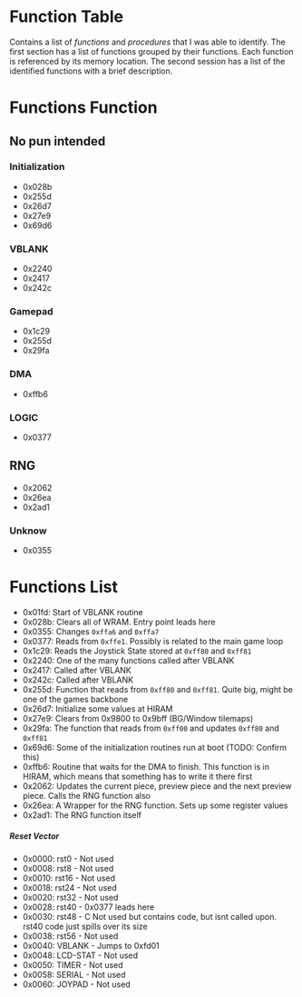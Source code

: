 Function Table
==============
Contains a list of _functions_ and _procedures_ that I was able to identify. The first section has a list of functions grouped by
their functions. Each function is referenced by its memory location. The second session has a list of the identified
functions with a brief description.

Functions Function
==================
No pun intended
---------------

### Initialization
* 0x028b
* 0x255d
* 0x26d7
* 0x27e9
* 0x69d6

### VBLANK
* 0x2240
* 0x2417
* 0x242c

### Gamepad
* 0x1c29
* 0x255d
* 0x29fa

### DMA
* 0xffb6

### LOGIC
* 0x0377

## RNG
* 0x2062
* 0x26ea
* 0x2ad1

### Unknow
* 0x0355


Functions List
==============

* 0x01fd: Start of VBLANK routine
* 0x028b: Clears all of WRAM. Entry point leads here
* 0x0355: Changes `0xffa6` and `0xffa7`
* 0x0377: Reads from `0xffe1`. Possibly is related to the main game loop
* 0x1c29: Reads the Joystick State stored at `0xff80` and `0xff81`
* 0x2240: One of the many functions called after VBLANK
* 0x2417: Called after VBLANK
* 0x242c: Called after VBLANK
* 0x255d: Function that reads from `0xff80` and `0xff81`. Quite big, might be one of the games backbone
* 0x26d7: Initialize some values at HIRAM
* 0x27e9: Clears from 0x9800 to 0x9bff (BG/Window tilemaps)
* 0x29fa: The function that reads from `0xff00` and updates `0xff80` and `0xff81`
* 0x69d6: Some of the initialization routines run at boot (TODO: Confirm this)
* 0xffb6: Routine that waits for the DMA to finish. This function is in HIRAM, which means that something has to write it there first
* 0x2062: Updates the current piece, preview piece and the next preview piece. Calls the RNG function also
* 0x26ea: A Wrapper for the RNG function. Sets up some register values
* 0x2ad1: The RNG function itself

##### Reset Vector

* 0x0000: rst0     - Not used
* 0x0008: rst8     - Not used
* 0x0010: rst16    - Not used
* 0x0018: rst24    - Not used
* 0x0020: rst32    - Not used
* 0x0028: rst40    - 0x0377 leads here
* 0x0030: rst48    - C Not used but contains code, but isnt called upon. rst40 code just spills over its size
* 0x0038: rst56    - Not used
* 0x0040: VBLANK   - Jumps to 0xfd01
* 0x0048: LCD-STAT - Not used
* 0x0050: TIMER    - Not used
* 0x0058: SERIAL   - Not used
* 0x0060: JOYPAD   - Not used

